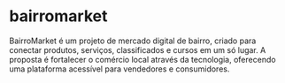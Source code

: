 # bairromarket
BairroMarket é um projeto de mercado digital de bairro, criado para conectar produtos, serviços, classificados e cursos em um só lugar. A proposta é fortalecer o comércio local através da tecnologia, oferecendo uma plataforma acessível para vendedores e consumidores.
